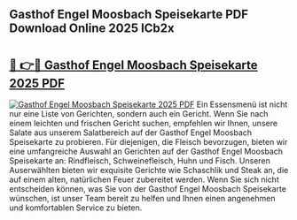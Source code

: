 ## Gasthof Engel Moosbach Speisekarte PDF Download Online 2025 lCb2x

# <h2><a href="http://gc65mr.nevu.top/?p=Gasthof+Engel+Moosbach+Speisekarte">🔗 👉🔴 Gasthof Engel Moosbach Speisekarte 2025 PDF</a></h2>

[![Gasthof Engel Moosbach Speisekarte 2025 PDF](https://i.imgur.com/dBaPXMq.png)](http://gc65mr.nevu.top/?p=Gasthof+Engel+Moosbach+Speisekarte)
Ein Essensmenü ist nicht nur eine Liste von Gerichten, sondern auch ein Gericht. Wenn Sie nach einem leichten und frischen Gericht suchen, empfehlen wir Ihnen, unsere Salate aus unserem Salatbereich auf der Gasthof Engel Moosbach Speisekarte zu probieren. Für diejenigen, die Fleisch bevorzugen, bieten wir eine umfangreiche Auswahl an Gerichten auf der Gasthof Engel Moosbach Speisekarte an: Rindfleisch, Schweinefleisch, Huhn und Fisch. Unseren Auserwählten bieten wir exquisite Gerichte wie Schaschlik und Steak an, die auf einem alten, natürlichen Feuer zubereitet werden. Wenn Sie sich nicht entscheiden können, was Sie von der Gasthof Engel Moosbach Speisekarte wünschen, ist unser Team bereit zu helfen und Ihnen einen angenehmen und komfortablen Service zu bieten.
